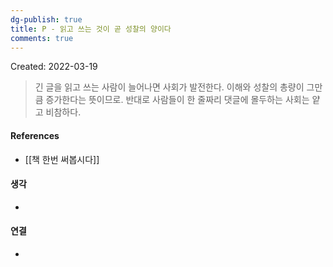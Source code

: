 ```yaml
---
dg-publish: true
title: P - 읽고 쓰는 것이 곧 성찰의 양이다
comments: true
---
```


Created: 2022-03-19

>긴 글을 읽고 쓰는 사람이 늘어나면 사회가 발전한다. 이해와 성찰의 총량이 그만큼 증가한다는 뜻이므로. 반대로 사람들이 한 줄짜리 댓글에 몰두하는 사회는 얕고 비참하다.

#### References
- [[책 한번 써봅시다]]

#### 생각
- 

#### 연결
- 
